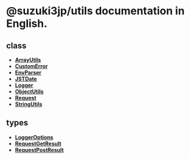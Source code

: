 # @suzuki3jp/utils documentation in English.
## class
- **[ArrayUtils](./class/ArrayUtils.md)**
- **[CustomError](./class/CustomError.md)**
- **[EnvParser](./class/EnvParser.md)**
- **[JSTDate](./class/JSTDate.md)**
- **[Logger](./class/Logger.md)**
- **[ObjectUtils](./class/ObjectUtils.md)**
- **[Request](./class/Request.md)**
- **[StringUtils](./class/StringUtils.md)**
## types
- **[LoggerOptions](./type/LoggerOptions.md)**
- **[RequestGetResult](./type/RequestGetResult.md)**
- **[RequestPostResult](./type/RequestPostResult.md)**